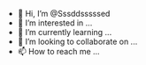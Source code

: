 - 👋 Hi, I’m @Sssddsssssed
- 👀 I’m interested in ...
- 🌱 I’m currently learning ...
- 💞️ I’m looking to collaborate on ...
- 📫 How to reach me ...

<!---
Sssddsssssed/Sssddsssssed is a ✨ special ✨ repository because its `README.md` (this file) appears on your GitHub profile.
You can click the Preview link to take a look at your changes.
--->
